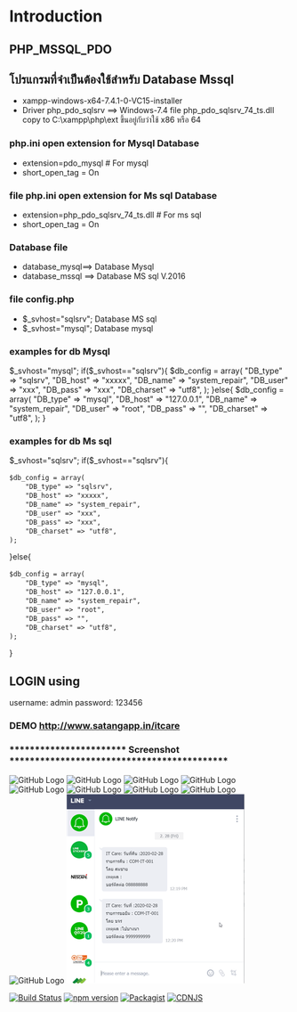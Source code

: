 Introduction
============
## PHP_MSSQL_PDO  
##  โปรแกรมที่จำเป็นต้องใช้สำหรับ Database Mssql
 - xampp-windows-x64-7.4.1-0-VC15-installer
 - Driver php_pdo_sqlsrv ==> Windows-7.4 file  php_pdo_sqlsrv_74_ts.dll  
   copy to C:\xampp\php\ext  ขึ้นอยู่กับว่าใช้ x86 หรือ 64 
      
 
### php.ini  open extension for Mysql Database
- extension=pdo_mysql # For mysql
- short_open_tag = On

### file php.ini open extension for Ms sql Database
- extension=php_pdo_sqlsrv_74_ts.dll # For ms sql
- short_open_tag = On

### Database file 
- database_mysql==> Database Mysql
- database_mssql ==> Database MS sql V.2016

### file config.php  
 - $_svhost="sqlsrv";  Database MS sql
 - $_svhost="mysql";  Database mysql
 
### examples for db Mysql

$_svhost="mysql";
if($_svhost=="sqlsrv"){
    $db_config = array(
		"DB_type" => "sqlsrv",
        "DB_host" => "xxxxx",
        "DB_name" => "system_repair",
        "DB_user" => "xxx",
        "DB_pass" => "xxx",
        "DB_charset" => "utf8",
    );
}else{
    $db_config = array(
	    "DB_type" => "mysql",
        "DB_host" => "127.0.0.1",
        "DB_name" => "system_repair",
        "DB_user" => "root",
        "DB_pass" => "",
        "DB_charset" => "utf8",
    );
}

### examples for db Ms sql

$_svhost="sqlsrv";  
if($_svhost=="sqlsrv"){

    $db_config = array(
		"DB_type" => "sqlsrv",
        "DB_host" => "xxxxx",
        "DB_name" => "system_repair",
        "DB_user" => "xxx",
        "DB_pass" => "xxx",
        "DB_charset" => "utf8",
    );
}else{

    $db_config = array(
	    "DB_type" => "mysql",
        "DB_host" => "127.0.0.1",
        "DB_name" => "system_repair",
        "DB_user" => "root",
        "DB_pass" => "",
        "DB_charset" => "utf8",
    );
}

    
## LOGIN using
username: admin 
password: 123456

### DEMO http://www.satangapp.in/itcare

### *********************** Screenshot *******************************************
		
![GitHub Logo](https://github.com/aka1526/system_repaire_mssql/blob/master/blob/master/screenshot/p1.png)
![GitHub Logo](https://github.com/aka1526/system_repaire_mssql/blob/master/blob/master/screenshot/p2.png)
![GitHub Logo](https://github.com/aka1526/system_repaire_mssql/blob/master/blob/master/screenshot/p3.png)
![GitHub Logo](https://github.com/aka1526/system_repaire_mssql/blob/master/blob/master/screenshot/p4.png)
![GitHub Logo](https://github.com/aka1526/system_repaire_mssql/blob/master/blob/master/screenshot/p5.png)
![GitHub Logo](https://github.com/aka1526/system_repaire_mssql/blob/master/blob/master/screenshot/p6.png)
![GitHub Logo](https://github.com/aka1526/system_repaire_mssql/blob/master/blob/master/screenshot/p7.png)
![GitHub Logo](https://github.com/aka1526/system_repaire_mssql/blob/master/blob/master/screenshot/p8.png)
![GitHub Logo](https://github.com/aka1526/system_repaire_mssql/blob/master/blob/master/screenshot/p9.png)
![GitHub Logo](https://github.com/aka1526/system_repaire_mssql/blob/master/blob/master/screenshot/p10.png)


[![Build Status](https://img.shields.io/travis/ColorlibHQ/AdminLTE/master.svg)](https://travis-ci.org/ColorlibHQ/AdminLTE)
[![npm version](https://img.shields.io/npm/v/admin-lte/latest.svg)](https://www.npmjs.com/package/admin-lte)
[![Packagist](https://img.shields.io/packagist/v/almasaeed2010/adminlte.svg)](https://packagist.org/packages/almasaeed2010/adminlte)
[![CDNJS](https://img.shields.io/cdnjs/v/admin-lte.svg)](https://cdnjs.com/libraries/admin-lte)
